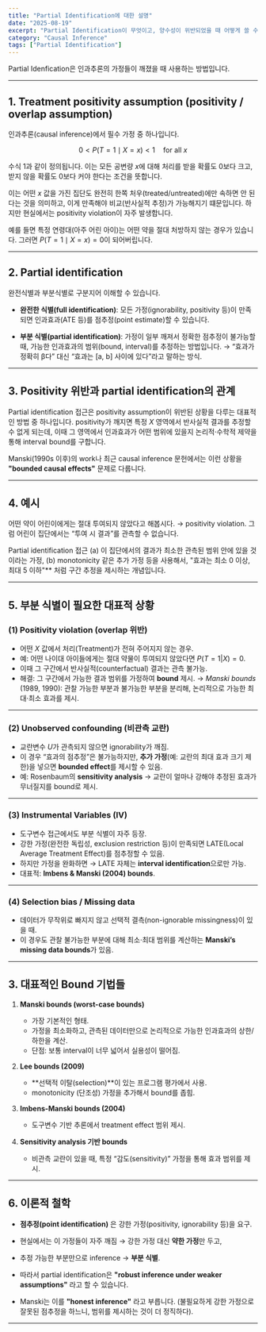 ```yaml
---
title: "Partial Identification에 대한 설명"
date: "2025-08-19"
excerpt: "Partial Identification이 무엇이고, 양수성이 위반되었을 때 어떻게 쓸 수 있는지"
category: "Causal Inference"
tags: ["Partial Identification"]
---
```


Partial Idenfication은 인과추론의 가정들이 깨졌을 때 사용하는 방법입니다.

---

## 1. Treatment positivity assumption (positivity / overlap assumption)

인과추론(causal inference)에서 필수 가정 중 하나입니다.

$$
0 < P(T=1 \mid X=x) < 1 \quad \text{for all } x \tag{1}
$$

수식 1과 같이 정의됩니다. 이는 모든 공변량 $x$에 대해 처리를 받을 확률도 0보다 크고, 받지 않을 확률도 0보다 커야 한다는 조건을 뜻합니다.

이는 어떤 $x$ 값을 가진 집단도 완전히 한쪽 처우(treated/untreated)에만 속하면 안 된다는 것을 의미하고, 이게 만족해야 비교(반사실적 추정)가 가능해지기 떄문입니다.
하지만 현실에서는 positivity violation이 자주 발생합니다.

예를 들면 특정 연령대(아주 어린 아이)는 어떤 약을 절대 처방하지 않는 경우가 있습니다.
그러면 $P(T=1 \mid X=x) = 0$이 되어버립니다.

---

## 2. Partial identification

완전식별과 부분식별로 구분지어 이해할 수 있습니다.

* **완전한 식별(full identification)**:
  모든 가정(ignorability, positivity 등)이 만족되면 인과효과(ATE 등)를 점추정(point estimate)할 수 있습니다.

* **부분 식별(partial identification)**:
  가정이 일부 깨져서 정확한 점추정이 불가능할 때, 가능한 인과효과의 범위(bound, interval)를 추정하는 방법입니다.
  → “효과가 정확히 β다” 대신 “효과는 \[a, b] 사이에 있다”라고 말하는 방식.

---

## 3. Positivity 위반과 partial identification의 관계

Partial identification 접근은 positivity assumption이 위반된 상황을 다루는 대표적인 방법 중 하나입니다.
positivity가 깨지면 특정 $X$ 영역에서 반사실적 결과를 추정할 수 없게 되는데, 이때 그 영역에서 인과효과가 어떤 범위에 있을지 논리적·수학적 제약을 통해 interval bound를 구합니다.

Manski(1990s 이후)의 work나 최근 causal inference 문헌에서는 이런 상황을 **"bounded causal effects"** 문제로 다룹니다.

---

## 4. 예시

어떤 약이 어린이에게는 절대 투여되지 않았다고 해봅시다. → positivity violation.
그럼 어린이 집단에서는 “투여 시 결과”를 관측할 수 없습니다.

Partial identification 접근 (a) 이 집단에서의 결과가 최소한 관측된 범위 안에 있을 것이라는 가정, (b) monotonicity 같은 추가 가정 등을 사용해서, 
"효과는 최소 0 이상, 최대 5 이하"** 처럼 구간 추정을 제시하는 개념입니다.

---

## 5. 부분 식별이 필요한 대표적 상황

### (1) **Positivity violation (overlap 위반)**

* 어떤 $X$ 값에서 처리(Treatment)가 전혀 주어지지 않는 경우.
* 예: 어떤 나이대 아이들에게는 절대 약물이 투여되지 않았다면 $P(T=1|X)=0$.
* 이때 그 구간에서 반사실적(counterfactual) 결과는 관측 불가능.
* 해결: 그 구간에서 가능한 결과 범위를 가정하여 **bound** 제시.
  → *Manski bounds* (1989, 1990): 관찰 가능한 부분과 불가능한 부분을 분리해, 논리적으로 가능한 최대·최소 효과를 제시.

---

### (2) **Unobserved confounding (비관측 교란)**

* 교란변수 $U$가 관측되지 않으면 ignorability가 깨짐.
* 이 경우 “효과의 점추정”은 불가능하지만, **추가 가정**(예: 교란의 최대 효과 크기 제한)을 넣으면 **bounded effect**를 제시할 수 있음.
* 예: Rosenbaum의 **sensitivity analysis** → 교란이 얼마나 강해야 추정된 효과가 무너질지를 bound로 제시.

---

### (3) **Instrumental Variables (IV)**

* 도구변수 접근에서도 부분 식별이 자주 등장.
* 강한 가정(완전한 독립성, exclusion restriction 등)이 만족되면 LATE(Local Average Treatment Effect)를 점추정할 수 있음.
* 하지만 가정을 완화하면 → LATE 자체는 **interval identification**으로만 가능.
* 대표적: **Imbens & Manski (2004) bounds**.

---

### (4) **Selection bias / Missing data**

* 데이터가 무작위로 빠지지 않고 선택적 결측(non-ignorable missingness)이 있을 때.
* 이 경우도 관찰 불가능한 부분에 대해 최소·최대 범위를 계산하는 **Manski’s missing data bounds**가 있음.

---

## 3. 대표적인 Bound 기법들

1. **Manski bounds (worst-case bounds)**

   * 가장 기본적인 형태.
   * 가정을 최소화하고, 관측된 데이터만으로 논리적으로 가능한 인과효과의 상한/하한을 계산.
   * 단점: 보통 interval이 너무 넓어서 실용성이 떨어짐.

2. **Lee bounds (2009)**

   * \*\*선택적 이탈(selection)\*\*이 있는 프로그램 평가에서 사용.
   * monotonicity (단조성) 가정을 추가해서 bound를 좁힘.

3. **Imbens-Manski bounds (2004)**

   * 도구변수 기반 추론에서 treatment effect 범위 제시.

4. **Sensitivity analysis 기반 bounds**

   * 비관측 교란이 있을 때, 특정 “감도(sensitivity)” 가정을 통해 효과 범위를 제시.

---

## 6. 이론적 철학

* **점추정(point identification)** 은 강한 가정(positivity, ignorability 등)을 요구.
* 현실에서는 이 가정들이 자주 깨짐 → 강한 가정 대신 **약한 가정**만 두고,

* 추정 가능한 부분만으로 inference → **부분 식별**.
* 따라서 partial identification은 **"robust inference under weaker assumptions"** 라고 할 수 있습니다.
* Manski는 이를 **"honest inference"** 라고 부릅니다. (불필요하게 강한 가정으로 잘못된 점추정을 하느니, 범위를 제시하는 것이 더 정직하다).

---